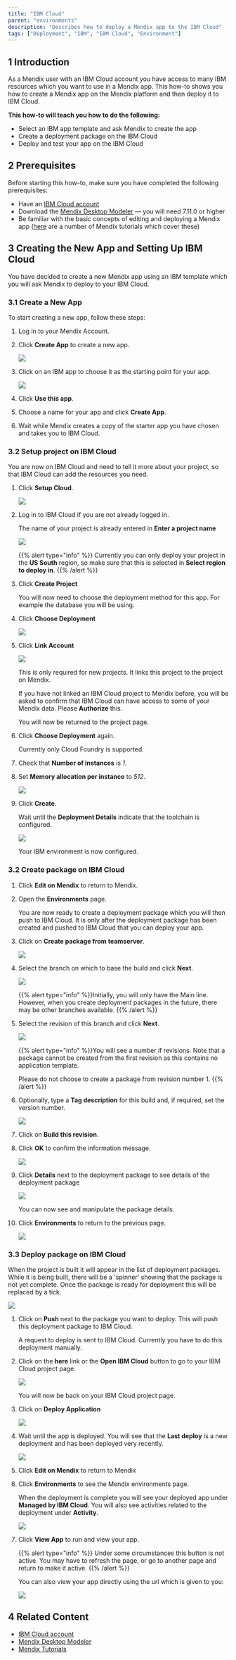 ```yaml
---
title: "IBM Cloud"
parent: "environments"
description: "Describes how to deploy a Mendix app to the IBM Cloud"
tags: ["Deployment", "IBM", "IBM Cloud", "Environment"]
---
```


## 1    Introduction

As a Mendix user with an IBM Cloud account you have access to many IBM resources which you want to use in a Mendix app. This how-to shows you how to create a Mendix app on the Mendix platform and then deploy it to IBM Cloud.  

**This how-to will teach you how to do the following:**

* Select an IBM app template and ask Mendix to create the app
* Create a deployment package on the IBM Cloud
* Deploy and test your app on the IBM Cloud 

## 2 Prerequisites

Before starting this how-to, make sure you have completed the following prerequisites:

* Have an [IBM Cloud account](https://console.bluemix.net/registration/)
* Download the [Mendix Desktop Modeler](https://appstore.home.mendix.com/link/modelers/) — you will need 7.11.0 or higher
* Be familiar with the basic concepts of editing and deploying a Mendix app ([here](/howto/tutorials/) are a number of Mendix tutorials which cover these)

## 3 Creating the New App and Setting Up IBM Cloud

You have decided to create a new Mendix app using an IBM template which you will ask Mendix to deploy to your IBM Cloud.

### 3.1 Create a New App

To start creating a new app, follow these steps:

1. Log in to your Mendix Account.
2.  Click **Create App** to create a new app.

    ![](attachments/ibm-cloud/createapp.png)

3.  Click on an IBM app to choose it as the starting point for your app.

    ![](attachments/ibm-cloud/choosestartingpoint.png)

4. Click **Use this app**.

5. Choose a name for your app and click **Create App**.

6. Wait while Mendix creates a copy of the starter app you have chosen and takes you to IBM Cloud.

### 3.2 Setup project on IBM Cloud

You are now on IBM Cloud and need to tell it more about your project, so that IBM Cloud can add the resources you need.

1.  Click **Setup Cloud**.

    ![](attachments/ibm-cloud/landing.png)

2. Log in to IBM Cloud if you are not already logged in.

    The name of your project is already entered in **Enter a project name**

    ![](attachments/ibm-cloud/createnewproject.png)

    {{% alert type="info" %}}
    Currently you can only deploy your project in the **US South** region, so make sure that this is selected in **Select region to deploy in**.
    {{% /alert %}}

3. Click **Create Project**

    You will now need to choose the deployment method for this app. For example the database you will be using.

4. Click **Choose Deployment**

    ![](attachments/ibm-cloud/choosedeployment.png)

5. Click **Link Account**

    ![](attachments/ibm-cloud/linkaccount.png)

    This is only required for new projects. It links this project to the project on Mendix.

    If you have not linked an IBM Cloud project to Mendix before, you will be asked to confirm that IBM Cloud can have access to some of your Mendix data. Please **Authorize** this.

    You will now be returned to the project page.
    
6.  Click **Choose Deployment** again.

    Currently only Cloud Foundry is supported.

7.  Check that **Number of instances** is _1_.

8.  Set **Memory allocation per instance** to _512_.

    ![](attachments/ibm-cloud/choosedeployment_2.png)

9. Click **Create**.

    Wait until the **Deployment Details** indicate that the toolchain is configured.

    ![](attachments/ibm-cloud/deploymentconfigured.png)

    Your IBM environment is now configured.

### 3.2 Create package on IBM Cloud

1.  Click **Edit on Mendix** to return to Mendix.

2.  Open the **Environments** page.

    You are now ready to create a deployment package which you will then push to IBM Cloud. It is only after the deployment package has been created and pushed to IBM Cloud that you can deploy your app.
 
3. Click on **Create package from teamserver**.

    ![](attachments/ibm-cloud/createpackage.png)

4. Select the branch on which to base the build and click **Next**.

    ![](attachments/ibm-cloud/selectbranch.png)

    {{% alert type="info" %}}Initially, you will only have the Main line. However, when you create deployment packages in the future, there may be other branches available.
    {{% /alert %}}

5. Select the revision of this branch and click **Next**.

    ![](attachments/ibm-cloud/selectrevision.png)

    {{% alert type="info" %}}You will see a number if revisions. Note that a package cannot be created from the first revision as this contains no application template.

    Please do not choose to create a package from revision number 1.
    {{% /alert %}}

6. Optionally, type a **Tag description** for this build and, if required, set the version number.

    ![](attachments/ibm-cloud/entertag.png)

7. Click on **Build this revision**.

8. Click **OK** to confirm the information message.

    ![](attachments/ibm-cloud/projectbeingbuilt.png)

9. Click **Details** next to the deployment package to see details of the deployment package

    ![](attachments/ibm-cloud/packagedetailsbutton.png)

    You can now see and manipulate the package details.

10. Click **Environments** to return to the previous page.

    ![](attachments/ibm-cloud/packagedetails.png)

### 3.3 Deploy package on IBM Cloud

When the project is built it will appear in the list of deployment packages. While it is being built, there will be a 'spinner' showing that the package is not yet complete. Once the package is ready for deployment this will be replaced by a tick.

![](attachments/ibm-cloud/packagelist.png)

1. Click on **Push** next to the package you want to deploy. This will push this deployment package to IBM Cloud.

    A request to deploy is sent to IBM Cloud. Currently you have to do this deployment manually.

2.  Click on the **here** link or the **Open IBM Cloud** button to go to your IBM Cloud project page.

    ![](attachments/ibm-cloud/pushrequest.png)

    You will now be back on your IBM Cloud project page.

3.  Click on **Deploy Application**

    ![](attachments/ibm-cloud/readytodeploy.png)

4.  Wait until the app is deployed. You will see that the **Last deploy** is a new deployment and has been deployed very recently.

    ![](attachments/ibm-cloud/deploysuccess.png)

5.  Click **Edit on Mendix** to return to Mendix

6.  Click **Environments** to see the Mendix environments page.

    When the deployment is complete you will see your deployed app under **Managed by IBM Cloud**. You will also see activities related to the deployment under **Activity**.

    ![](attachments/ibm-cloud/viewapp.png)

7.  Click **View App** to run and view your app.

    {{% alert type="info" %}}
    Under some circumstances this button is not active. You may have to refresh the page, or go to another page and return to make it active.
    {{% /alert %}}

    You can also view your app directly using the url which is given to you:
    
    ![](attachments/ibm-cloud/deployurl.png)

## 4 Related Content

* [IBM Cloud account](https://console.bluemix.net/registration/)
* [Mendix Desktop Modeler](https://appstore.home.mendix.com/link/modelers/)
* [Mendix Tutorials](https://docs.mendix.com/howto/tutorials/)
